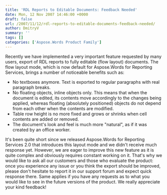 ```yaml
---
title: 'RDL Reports to Editable Documents: Feedback Needed'
date: Mon, 12 Nov 2007 14:46:00 +0000
draft: false
url: /2007/11/12/rdl-reports-to-editable-documents-feedback-needed/
author: DmitryV
summary: ''
tags: []
categories: ['Aspose.Words Product Family']
---
```


Recently we have implemented a very important feature requested by many users, export of RDL reports to fully editable (flow layout) documents. The flow layout mode, which is now default for Aspose.Words for Reporting Services, brings a number of noticeable benefits such as:

*   No textboxes anymore. Text is exported to regular paragraphs with real paragraph breaks.
*   No floating objects, inline objects only. This means that when the document is edited, its contents move accordingly to the changes being applied, whereas floating (absolutely positioned) objects do not depend from each other when the contents are modified.
*   Table row height is no more fixed and grows or shrinks when cell contents are added or removed.
*   The document's look and feel is much more "natural", as if it was created by an office worker.

It's been quite short since we released Aspose.Words for Reporting Services 2.0 that introduces this layout mode and we didn't receive much response yet. However, we are eager to improve this new feature as it is quite complex and obviously requires constant working on it. That's why we would like to ask all our customers and those who evaluate the product: once you experience any issue or you think the export should be improved, please don't hesitate to report it in our support forum and expect quick response there. Same applies if you have any requests as to what you would like to see in the future versions of the product. We really appreciate your kind feedback!








